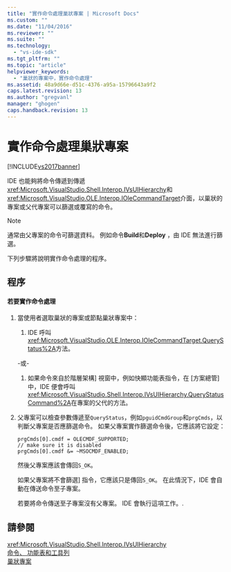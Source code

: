 ```yaml
---
title: "實作命令處理巢狀專案 | Microsoft Docs"
ms.custom: ""
ms.date: "11/04/2016"
ms.reviewer: ""
ms.suite: ""
ms.technology: 
  - "vs-ide-sdk"
ms.tgt_pltfrm: ""
ms.topic: "article"
helpviewer_keywords: 
  - "巢狀的專案中，實作命令處理"
ms.assetid: 48a9d66e-d51c-4376-a95a-15796643a9f2
caps.latest.revision: 13
ms.author: "gregvanl"
manager: "ghogen"
caps.handback.revision: 13
---
```

# 實作命令處理巢狀專案
[!INCLUDE[vs2017banner](../../code-quality/includes/vs2017banner.md)]

IDE 也能夠將命令傳遞到傳遞<xref:Microsoft.VisualStudio.Shell.Interop.IVsUIHierarchy>和<xref:Microsoft.VisualStudio.OLE.Interop.IOleCommandTarget>介面，以巢狀的專案或父代專案可以篩選或覆寫的命令。  
  
> [!NOTE]
>  通常由父專案的命令可篩選資料。  例如命令**Build**和**Deploy** ，由 IDE 無法進行篩選。  
  
 下列步驟將說明實作命令處理的程序。  
  
## 程序  
  
#### 若要實作命令處理  
  
1.  當使用者選取巢狀的專案或節點巢狀專案中：  
  
    1.  IDE 呼叫<xref:Microsoft.VisualStudio.OLE.Interop.IOleCommandTarget.QueryStatus%2A>方法。  
  
     \-或\-  
  
    1.  如果命令來自於階層架構\] 視窗中，例如快顯功能表指令，在 \[方案總管\] 中，IDE 便會呼叫<xref:Microsoft.VisualStudio.Shell.Interop.IVsUIHierarchy.QueryStatusCommand%2A>在專案的父代的方法。  
  
2.  父專案可以檢查參數傳遞至`QueryStatus`，例如`pguidCmdGroup`和`prgCmds`，以判斷父專案是否應篩選命令。  如果父專案實作篩選命令後，它應該將它設定：  
  
    ```  
    prgCmds[0].cmdf = OLECMDF_SUPPORTED;  
    // make sure it is disabled  
    prgCmds[0].cmdf &= ~MSOCMDF_ENABLED;  
    ```  
  
     然後父專案應該會傳回`S_OK`。  
  
     如果父專案將不會篩選\] 指令，它應該只是傳回`S_OK`。  在此情況下，IDE 會自動在傳送命令至子專案。  
  
     若要將命令傳送至子專案沒有父專案。  IDE 會執行這項工作。.  
  
## 請參閱  
 <xref:Microsoft.VisualStudio.Shell.Interop.IVsUIHierarchy>   
 [命令、 功能表和工具列](../../extensibility/internals/commands-menus-and-toolbars.md)   
 [巢狀專案](../../extensibility/internals/nesting-projects.md)